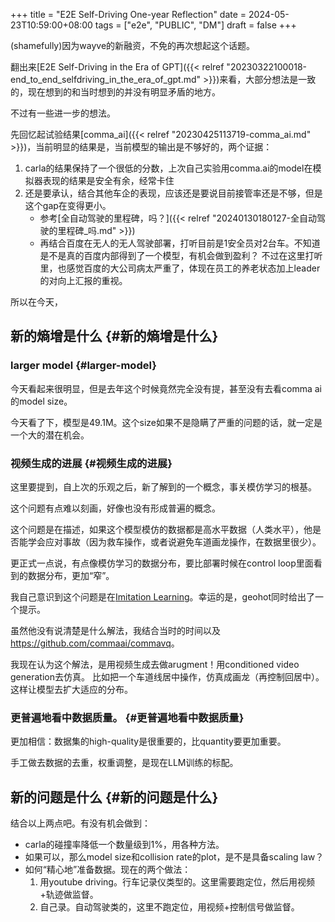 +++
title = "E2E Self-Driving One-year Reflection"
date = 2024-05-23T10:59:00+08:00
tags = ["e2e", "PUBLIC", "DM"]
draft = false
+++

(shamefully)因为wayve的新融资，不免的再次想起这个话题。

<!--more-->

翻出来[E2E Self-Driving in the Era of GPT]({{< relref "20230322100018-end_to_end_selfdriving_in_the_era_of_gpt.md" >}})来看，大部分想法是一致的，现在想到的和当时想到的并没有明显矛盾的地方。

不过有一些进一步的想法。

先回忆起试验结果[comma_ai]({{< relref "20230425113719-comma_ai.md" >}})，当前明显的结果是，当前模型的输出是不够好的，两个证据：

1.  carla的结果保持了一个很低的分数，上次自己实验用comma.ai的model在模拟器表现的结果是安全有余，经常卡住
2.  还是要承认，结合其他车企的表现，应该还是要说目前接管率还是不够，但是这个gap在变得更小。
    -   参考[全自动驾驶的里程碑，吗？]({{< relref "20240130180127-全自动驾驶的里程碑_吗.md" >}})
    -   再结合百度在无人的无人驾驶部署，打听目前是1安全员对2台车。不知道是不是真的百度内部得到了一个模型，有机会做到盈利？
        不过在这里打听里，也感觉百度的大公司病太严重了，体现在员工的养老状态加上leader的对向上汇报的重视。

所以在今天，


## 新的熵增是什么 {#新的熵增是什么}


### larger model {#larger-model}

今天看起来很明显，但是去年这个时候竟然完全没有提，甚至没有去看comma ai的model size。

今天看了下，模型是49.1M。这个size如果不是隐瞒了严重的问题的话，就一定是一个大的潜在机会。


### 视频生成的进展 {#视频生成的进展}

这里要提到，自上次的乐观之后，新了解到的一个概念，事关模仿学习的根基。

这个问题有点难以刻画，好像也没有形成普遍的概念。

这个问题是在描述，如果这个模型模仿的数据都是高水平数据（人类水平），他是否能学会应对事故（因为救车操作，或者说避免车道画龙操作，在数据里很少）。

更正式一点说，有点像模仿学习的数据分布，要比部署时候在control loop里面看到的数据分布，更加“窄”。

我自己意识到这个问题是在[Imitation Learning](https://geohot.github.io/blog/jekyll/update/2023/11/18/imitation-learning.html)。幸运的是，geohot同时给出了一个提示。

虽然他没有说清楚是什么解法，我结合当时的时间以及<https://github.com/commaai/commavq>。

我现在认为这个解法，是用视频生成去做arugment！用conditioned video generation去仿真。
比如把一个车道线居中操作，仿真成画龙（再控制回居中）。这样让模型去扩大适应的分布。


### 更普遍地看中数据质量。 {#更普遍地看中数据质量}

更加相信：数据集的high-quality是很重要的，比quantity要更加重要。

手工做去数据的去重，权重调整，是现在LLM训练的标配。


## 新的问题是什么 {#新的问题是什么}

结合以上两点吧。有没有机会做到：

-   carla的碰撞率降低一个数量级到1%，用各种方法。
-   如果可以，那么model size和collision rate的plot，是不是具备scaling law？
-   如何“精心地”准备数据。现在的两个做法：
    1.  用youtube driving。行车记录仪类型的。这里需要跑定位，然后用视频+轨迹做监督。
    2.  自己录。自动驾驶类的，这里不跑定位，用视频+控制信号做监督。
